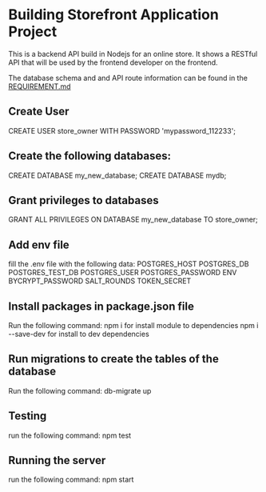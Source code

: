 # Building Storefront Application Project

This is a backend API build in Nodejs for an online store. It shows a RESTful API that will be used by the frontend developer on the frontend.

The database schema and and API route information can be found in the [REQUIREMENT.md](REQUIREMENTS.md)

## Create User

CREATE USER store_owner WITH PASSWORD 'mypassword_112233';

## Create the following databases:

CREATE DATABASE my_new_database;
CREATE DATABASE mydb;

## Grant privileges to databases

GRANT ALL PRIVILEGES ON DATABASE my_new_database TO store_owner;

## Add env file

fill the .env file with the following data:
POSTGRES_HOST
POSTGRES_DB
POSTGRES_TEST_DB
POSTGRES_USER
POSTGRES_PASSWORD
ENV
BYCRYPT_PASSWORD
SALT_ROUNDS
TOKEN_SECRET

## Install packages in package.json file

Run the following command:
npm i    for install module to dependencies
npm i --save-dev   for install to dev dependencies

## Run migrations to create the tables of the database

Run the following command:
db-migrate up

## Testing

run the following command:
npm test

## Running the server

run the following command:
npm start
